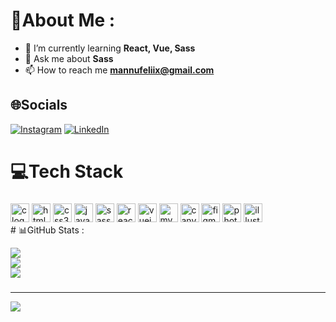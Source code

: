 # 💫About Me :

- 🌱 I’m currently learning **React, Vue, Sass**
- 💬 Ask me about **Sass**
- 📫 How to reach me **mannufeliix@gmail.com**

###

## 🌐Socials

[![Instagram](https://img.shields.io/badge/Instagram-%23E4405F.svg?logo=Instagram&logoColor=white)](https://instagram.com/https://www.instagram.com/mannufelix/) [![LinkedIn](https://img.shields.io/badge/LinkedIn-%230077B5.svg?logo=linkedin&logoColor=white)](https://linkedin.com/in/https://www.linkedin.com/in/manuellefelix/)
###
# 💻Tech Stack
###
<div align="left">
  <img src="https://cdn.jsdelivr.net/gh/devicons/devicon/icons/c/c-original.svg" height="30" alt="c logo"  />
  <img src="https://cdn.jsdelivr.net/gh/devicons/devicon/icons/html5/html5-original.svg" height="30" alt="html5 logo"  />
  <img src="https://cdn.jsdelivr.net/gh/devicons/devicon/icons/css3/css3-original.svg" height="30" alt="css3 logo"  />
  <img src="https://cdn.jsdelivr.net/gh/devicons/devicon/icons/javascript/javascript-original.svg" height="30" alt="javascript logo"  />
  <img src="https://cdn.jsdelivr.net/gh/devicons/devicon/icons/sass/sass-original.svg" height="30" alt="sass logo"  />
  <img src="https://cdn.jsdelivr.net/gh/devicons/devicon/icons/react/react-original.svg" height="30" alt="react logo"  />
  <img src="https://cdn.jsdelivr.net/gh/devicons/devicon/icons/vuejs/vuejs-original.svg" height="30" alt="vuejs logo"  />
  <img src="https://cdn.jsdelivr.net/gh/devicons/devicon/icons/mysql/mysql-original.svg" height="30" alt="mysql logo"  />
  <img src="https://cdn.jsdelivr.net/gh/devicons/devicon/icons/canva/canva-original.svg" height="30" alt="canva logo"  />
  <img src="https://cdn.jsdelivr.net/gh/devicons/devicon/icons/figma/figma-original.svg" height="30" alt="figma logo"  />
  <img src="https://cdn.jsdelivr.net/gh/devicons/devicon/icons/photoshop/photoshop-plain.svg" height="30" alt="photoshop logo"  />
  <img src="https://cdn.jsdelivr.net/gh/devicons/devicon/icons/illustrator/illustrator-plain.svg" height="30" alt="illustrator logo"  />
</div>
# 📊GitHub Stats :

![](https://github-readme-stats.vercel.app/api?username=MannuFeliix&theme=midnight-purple&hide_border=false&include_all_commits=true&count_private=false)<br/>
![](https://github-readme-streak-stats.herokuapp.com/?user=MannuFeliix&theme=midnight-purple&hide_border=false)<br/>
![](https://github-readme-stats.vercel.app/api/top-langs/?username=MannuFeliix&theme=midnight-purple&hide_border=false&include_all_commits=true&count_private=false&layout=compact)

###

---

[![](https://visitcount.itsvg.in/api?id=MannuFeliix&icon=0&color=0)](https://visitcount.itsvg.in)
###
